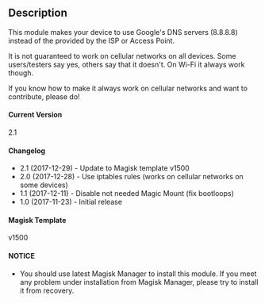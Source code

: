 ## Description
This module makes your device to use Google's DNS servers (8.8.8.8) instead of the provided by the ISP or Access Point.

It is not guaranteed to work on cellular networks on all devices. Some users/testers say yes, others say that it doesn't.
On Wi-Fi it always work though.

If you know how to make it always work on cellular networks and want to contribute, please do!

#### Current Version
2.1

#### Changelog

* 2.1 (2017-12-29) - Update to Magisk template v1500
* 2.0 (2017-12-28) - Use iptables rules (works on cellular networks on some devices)
* 1.1 (2017-12-11) - Disable not needed Magic Mount (fix bootloops)
* 1.0 (2017-11-23) - Initial release

#### Magisk Template
v1500

#### NOTICE

* You should use latest Magisk Manager to install this module. If you meet any problem under installation from Magisk Manager, please try to install it from recovery.